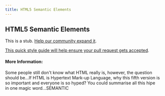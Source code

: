 ```yaml
---
title: HTML5 Semantic Elements
---
```

## HTML5 Semantic Elements

This is a stub. <a href='https://github.com/freecodecamp/guides/tree/master/src/pages/html/html5-semantic-elements/index.md' target='_blank' rel='nofollow'>Help our community expand it</a>.

<a href='https://github.com/freecodecamp/guides/blob/master/README.md' target='_blank' rel='nofollow'>This quick style guide will help ensure your pull request gets accepted</a>.

<!-- The article goes here, in GitHub-flavored Markdown. Feel free to add YouTube videos, images, and CodePen/JSBin embeds  -->

#### More Information:
<!-- Please add any articles you think might be helpful to read before writing the article -->


Some people still don't know what HTML really is, however, the question should be...If HTML is Hypertext Mark-up Language,
why this fifth version is so important and everyone is so hyped? You could summarise all this hipe in one magic word...SEMANTIC

